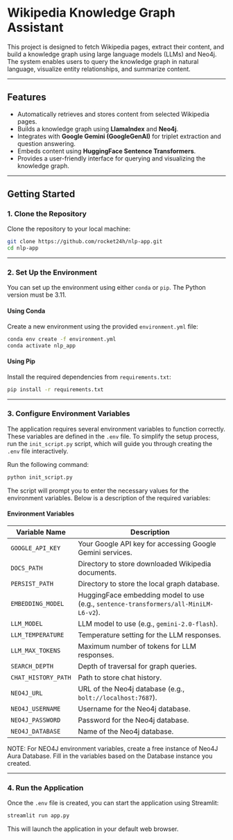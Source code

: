 # Wikipedia Knowledge Graph Assistant

This project is designed to fetch Wikipedia pages, extract their content, and build a knowledge graph using large language models (LLMs) and Neo4j. The system enables users to query the knowledge graph in natural language, visualize entity relationships, and summarize content.

---

## Features

- Automatically retrieves and stores content from selected Wikipedia pages.
- Builds a knowledge graph using **LlamaIndex** and **Neo4j**.
- Integrates with **Google Gemini (GoogleGenAI)** for triplet extraction and question answering.
- Embeds content using **HuggingFace Sentence Transformers**.
- Provides a user-friendly interface for querying and visualizing the knowledge graph.

---

## Getting Started

### 1. Clone the Repository

Clone the repository to your local machine:

```bash
git clone https://github.com/rocket24h/nlp-app.git
cd nlp-app
```

---

### 2. Set Up the Environment

You can set up the environment using either `conda` or `pip`. The Python version must be 3.11.

#### Using Conda

Create a new environment using the provided `environment.yml` file:

```bash
conda env create -f environment.yml
conda activate nlp_app
```

#### Using Pip

Install the required dependencies from `requirements.txt`:

```bash
pip install -r requirements.txt
```

---

### 3. Configure Environment Variables

The application requires several environment variables to function correctly. These variables are defined in the `.env` file. To simplify the setup process, run the `init_script.py` script, which will guide you through creating the `.env` file interactively.

Run the following command:

```bash
python init_script.py
```

The script will prompt you to enter the necessary values for the environment variables. Below is a description of the required variables:

#### Environment Variables

| Variable Name       | Description                                                                          |
| ------------------- | ------------------------------------------------------------------------------------ |
| `GOOGLE_API_KEY`    | Your Google API key for accessing Google Gemini services.                            |
| `DOCS_PATH`         | Directory to store downloaded Wikipedia documents.                                   |
| `PERSIST_PATH`      | Directory to store the local graph database.                                         |
| `EMBEDDING_MODEL`   | HuggingFace embedding model to use (e.g., `sentence-transformers/all-MiniLM-L6-v2`). |
| `LLM_MODEL`         | LLM model to use (e.g., `gemini-2.0-flash`).                                         |
| `LLM_TEMPERATURE`   | Temperature setting for the LLM responses.                                           |
| `LLM_MAX_TOKENS`    | Maximum number of tokens for LLM responses.                                          |
| `SEARCH_DEPTH`      | Depth of traversal for graph queries.                                                |
| `CHAT_HISTORY_PATH` | Path to store chat history.                                                          |
| `NEO4J_URL`         | URL of the Neo4j database (e.g., `bolt://localhost:7687`).                           |
| `NEO4J_USERNAME`    | Username for the Neo4j database.                                                     |
| `NEO4J_PASSWORD`    | Password for the Neo4j database.                                                     |
| `NEO4J_DATABASE`    | Name of the Neo4j database.                                                          |

NOTE: For NEO4J environment variables, create a free instance of Neo4J Aura Database.
Fill in the variables based on the Database instance you created.

---

### 4. Run the Application

Once the `.env` file is created, you can start the application using Streamlit:

```bash
streamlit run app.py
```

This will launch the application in your default web browser.
